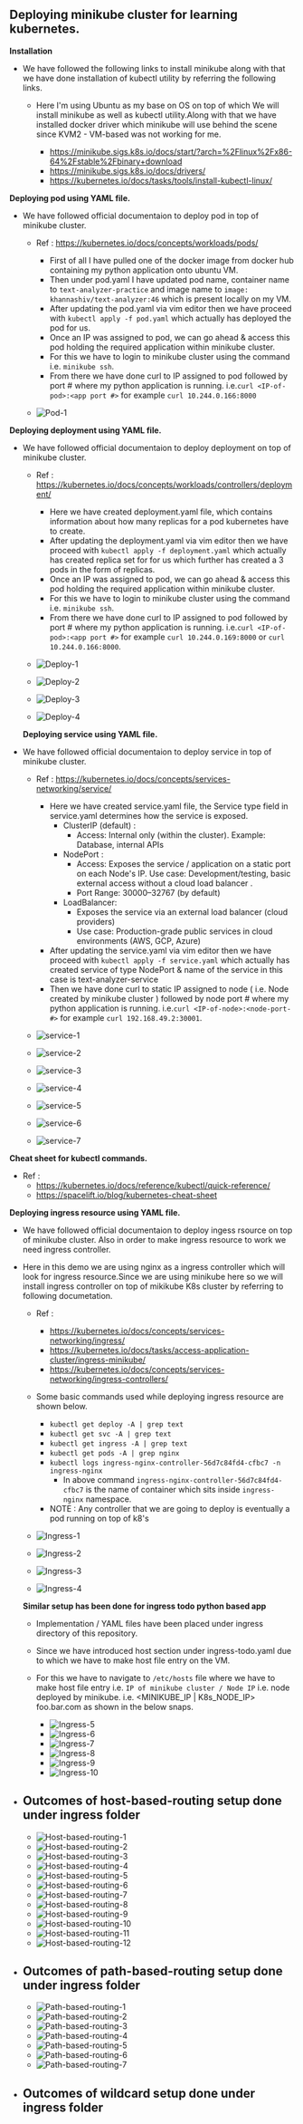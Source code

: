 ## Deploying minikube cluster for learning kubernetes.

**Installation**

- We have followed the following links to install minikube along with that we have done installation of kubectl utility by referring the following links.
    - Here I'm using Ubuntu as my base on OS on top of which We will install minikube as well as kubectl utility.Along with that we have installed docker driver which minikube will use behind the scene since KVM2 - VM-based was not working for me.

        - https://minikube.sigs.k8s.io/docs/start/?arch=%2Flinux%2Fx86-64%2Fstable%2Fbinary+download
        - https://minikube.sigs.k8s.io/docs/drivers/
        - https://kubernetes.io/docs/tasks/tools/install-kubectl-linux/ 

**Deploying pod using YAML file.**

- We have followed official documentaion to deploy pod in top of minikube cluster.
    - Ref : https://kubernetes.io/docs/concepts/workloads/pods/ 

        - First of all I have pulled one of the docker image from docker hub containing my python application onto ubuntu VM.
        - Then under pod.yaml I have updated pod name, container name to `text-analyzer-practice` and image name to `image: khannashiv/text-analyzer:46` which is present locally on my VM.
        - After updating the pod.yaml via vim editor then we have proceed with `kubectl apply -f pod.yaml` which actually has deployed the pod for us.
        - Once an IP was assigned to pod, we can go ahead & access this pod holding the required application within minikube cluster.
        - For this we have to login to minikube cluster using the command i.e. `minikube ssh`. 
        - From there we have done curl to IP assigned to pod followed by port # where my python application is running. i.e.`curl <IP-of-pod>:<app port #>` for example  `curl 10.244.0.166:8000`

    - ![](images/Pod-1.PNG "Pod-1")

**Deploying deployment using YAML file.**

- We have followed official documentaion to deploy deployment on top of minikube cluster.
    - Ref : https://kubernetes.io/docs/concepts/workloads/controllers/deployment/ 

        - Here we have created deployment.yaml file, which contains information about how many replicas for a pod kubernetes have to create.
        - After updating the deployment.yaml via vim editor then we have proceed with `kubectl apply -f deployment.yaml` which actually has created replica set for for us which further has created a 3 pods in the form of replicas.
        - Once an IP was assigned to pod, we can go ahead & access this pod holding the required application within minikube cluster.
        - For this we have to login to minikube cluster using the command i.e. `minikube ssh`.
        - From there we have done curl to IP assigned to pod followed by port # where my python application is running. i.e.`curl <IP-of-pod>:<app port #>` for example  `curl 10.244.0.169:8000` or  `curl 10.244.0.166:8000`.

    - ![](images/Deploy-1.PNG "Deploy-1")
    - ![](images/Deploy-2.PNG "Deploy-2")
    - ![](images/Deploy-3.PNG "Deploy-3")
    - ![](images/Deploy-4.PNG "Deploy-4")

  **Deploying service using YAML file.**

- We have followed official documentaion to deploy service in top of minikube cluster.
    - Ref : https://kubernetes.io/docs/concepts/services-networking/service/

        - Here we have created service.yaml file, the Service type field in service.yaml determines how the service is exposed.
            - ClusterIP (default) : 
                - Access: Internal only (within the cluster). Example: Database, internal APIs
            - NodePort : 
                - Access: Exposes the service / application on a static port on each Node's IP. Use case: Development/testing, basic external access without a cloud load balancer .
                - Port Range: 30000–32767 (by default)
            - LoadBalancer: 
                - Exposes the service via an external load balancer (cloud providers)
                - Use case: Production-grade public services in cloud environments (AWS, GCP, Azure)
        - After updating the service.yaml via vim editor then we have proceed with `kubectl apply -f service.yaml` which actually has created service of type NodePort & name of the service in this case is text-analyzer-service
        - Then we have done curl to static IP assigned to node ( i.e. Node created by minikube cluster ) followed by node port # where my python application is running. i.e.`curl <IP-of-node>:<node-port-#>` for example  `curl 192.168.49.2:30001`.
    

    - ![](images/Service-1.PNG "service-1")
    - ![](images/Service-2.PNG "service-2")
    - ![](images/Service-3.PNG "service-3")
    - ![](images/Service-4.PNG "service-4")
    - ![](images/Service-5.PNG "service-5")
    - ![](images/Service-6.PNG "service-6")
    - ![](images/Service-7.PNG "service-7")


**Cheat sheet for kubectl commands.**
  - Ref : 
    - https://kubernetes.io/docs/reference/kubectl/quick-reference/
    - https://spacelift.io/blog/kubernetes-cheat-sheet


**Deploying ingress resource using YAML file.**

- We have followed official documentaion to deploy ingess rsource on top of minikube cluster. Also in order to make ingress resource to work we need ingress controller.
- Here in this demo we are using nginx as a ingress controller which will look for ingress resource.Since we are using minikube here so we will install ingress controller on top of mikikube K8s cluster by referring to following documetation.
    - Ref : 
        - https://kubernetes.io/docs/concepts/services-networking/ingress/
        - https://kubernetes.io/docs/tasks/access-application-cluster/ingress-minikube/
        - https://kubernetes.io/docs/concepts/services-networking/ingress-controllers/
    - Some basic commands used while deploying ingress resource are shown below.
        - `kubectl get deploy -A | grep text`
        - `kubectl get svc -A | grep text`
        - `kubectl get ingress -A | grep text`
        - `kubectl get pods -A | grep nginx`
        - `kubectl logs ingress-nginx-controller-56d7c84fd4-cfbc7 -n ingress-nginx`
            - In above command `ingress-nginx-controller-56d7c84fd4-cfbc7` is the name of container which sits inside `ingress-nginx` namespace.
        - NOTE : Any controller that we are going to deploy is eventually a pod running on top of k8's


    - ![](images/Ingress-1.PNG "Ingress-1")
    - ![](images/Ingress-2.PNG "Ingress-2")
    - ![](images/Ingress-3.PNG "Ingress-3")
    - ![](images/Ingress-4.PNG "Ingress-4")

    **Similar setup has been done for ingress todo python based app**
    - Implementation / YAML files have been placed under ingress directory of this repository.
    - Since we have introduced host section under ingress-todo.yaml due to which we have to make host file entry on the VM.
    - For this we have to navigate to `/etc/hosts` file where we have to make host file entry i.e. `IP of minikube cluster / Node IP` i.e. node deployed by minikube. i.e. <MINIKUBE_IP | K8s_NODE_IP> foo.bar.com as shown in the below snaps.

        - ![](images/ingress-5.PNG "Ingress-5")
        - ![](images/ingress-6.PNG "Ingress-6")
        - ![](images/ingress-7.PNG "Ingress-7")
        - ![](images/ingress-8.PNG "Ingress-8")
        - ![](images/ingress-9.PNG "Ingress-9")
        - ![](images/ingress-10.PNG "Ingress-10")

- ## Outcomes of host-based-routing setup done under ingress folder

    - ![](images/Host-based-routing-1.PNG "Host-based-routing-1")
    - ![](images/Host-based-routing-2.PNG "Host-based-routing-2")
    - ![](images/Host-based-routing-3.PNG "Host-based-routing-3")
    - ![](images/Host-based-routing-4.PNG "Host-based-routing-4")
    - ![](images/Host-based-routing-5.PNG "Host-based-routing-5")
    - ![](images/Host-based-routing-6.PNG "Host-based-routing-6")
    - ![](images/Host-based-routing-7.PNG "Host-based-routing-7")
    - ![](images/Host-based-routing-8.PNG "Host-based-routing-8")
    - ![](images/Host-based-routing-9.PNG "Host-based-routing-9")
    - ![](images/Host-based-routing-10.PNG "Host-based-routing-10")
    - ![](images/Host-based-routing-11.PNG "Host-based-routing-11")
    - ![](images/Host-based-routing-12.PNG "Host-based-routing-12")

- ## Outcomes of path-based-routing setup done under ingress folder

    - ![](images/Path-based-routing-1.PNG "Path-based-routing-1")
    - ![](images/Path-based-routing-2.PNG "Path-based-routing-2")
    - ![](images/Path-based-routing-3.PNG "Path-based-routing-3")
    - ![](images/Path-based-routing-4.PNG "Path-based-routing-4")
    - ![](images/Path-based-routing-5.PNG "Path-based-routing-5")
    - ![](images/Path-based-routing-6.PNG "Path-based-routing-6")
    - ![](images/Path-based-routing-7.PNG "Path-based-routing-7")

- ## Outcomes of wildcard setup done under ingress folder